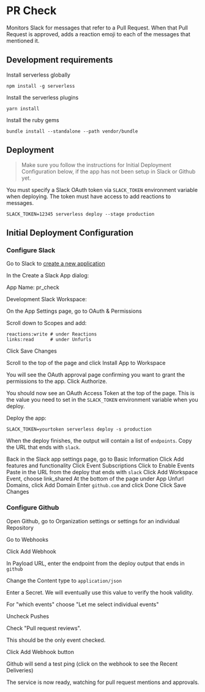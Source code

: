 # PR Check

Monitors Slack for messages that refer to a Pull Request. When that Pull Request
is approved, adds a reaction emoji to each of the messages that mentioned it.

## Development requirements

Install serverless globally

```
npm install -g serverless
```

Install the serverless plugins

```
yarn install
```

Install the ruby gems

```
bundle install --standalone --path vendor/bundle
```

## Deployment

> Make sure you follow the instructions for Initial Deployment Configuration
below, if the app has not been setup in Slack or Github yet.

You must specify a Slack OAuth token via `SLACK_TOKEN` environment variable
when deploying. The token must have access to add reactions to messages.

```
SLACK_TOKEN=12345 serverless deploy --stage production
```

## Initial Deployment Configuration

### Configure Slack

Go to Slack to [create a new application](https://api.slack.com/apps?new_app=1)

In the Create a Slack App dialog:

App Name: pr_check

Development Slack Workspace: <choose your workspace>

On the App Settings page, go to OAuth & Permissions

Scroll down to Scopes and add:

```
reactions:write # under Reactions
links:read      # under Unfurls
```

Click Save Changes

Scroll to the top of the page and click Install App to Workspace

You will see the OAuth approval page confirming you want to grant the permissions
to the app. Click Authorize.

You should now see an OAuth Access Token at the top of the page. This is the
value you need to set in the `SLACK_TOKEN` environment variable when you deploy.

Deploy the app:

```
SLACK_TOKEN=yourtoken serverless deploy -s production
```

When the deploy finishes, the output will contain a list of `endpoints`.
Copy the URL that ends with `slack`.

Back in the Slack app settings page, go to Basic Information
Click Add features and functionality
Click Event Subscriptions
Click to Enable Events
Paste in the URL from the deploy that ends with `slack`
Click Add Workspace Event, choose link_shared
At the bottom of the page under App Unfurl Domains, click Add Domain
Enter `github.com` and click Done
Click Save Changes

### Configure Github

Open Github, go to Organization settings or settings for an individual Repository

Go to Webhooks

Click Add Webhook

In Payload URL, enter the endpoint from the deploy output that ends in `github`

Change the Content type to `application/json`

Enter a Secret. We will eventually use this value to verify the hook validity.

For "which events" choose "Let me select individual events"

Uncheck Pushes

Check "Pull request reviews".

This should be the only event checked.

Click Add Webhook button

Github will send a test ping (click on the webhook to see the Recent Deliveries)

The service is now ready, watching for pull request mentions and approvals.
